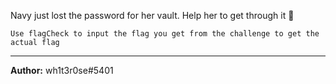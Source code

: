Navy just lost the password for her vault. Help her to get through it 👀

`Use flagCheck to input the flag you get from the challenge to get the actual flag`

---
**Author:** wh1t3r0se#5401
